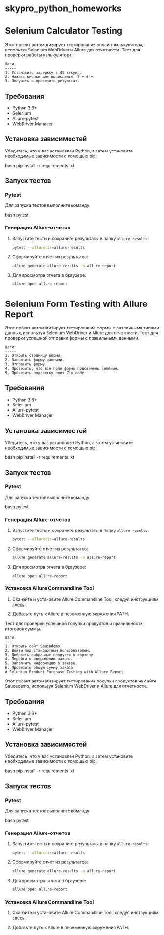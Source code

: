 # skypro_python_homeworks
# Selenium Calculator Testing

Этот проект автоматизирует тестирование онлайн-калькулятора, используя Selenium WebDriver и Allure для отчетности.
 Тест для проверки работы калькулятора.

    Шаги:
    -----
    1. Установить задержку в 45 секунд.
    2. Нажать кнопки для вычисления: 7 + 8 =.
    3. Получить и проверить результат.
## Требования

- Python 3.6+
- Selenium
- Allure-pytest
- WebDriver Manager

## Установка зависимостей

Убедитесь, что у вас установлен Python, а затем установите необходимые зависимости с помощью pip:

bash
pip install -r requirements.txt


## Запуск тестов

### Pytest

Для запуска тестов выполните команду:

bash
pytest


### Генерация Allure-отчетов

1. Запустите тесты и сохраните результаты в папку `allure-results`:

    ```bash
    pytest --alluredir=allure-results
    ```

2. Сформируйте отчет из результатов:

    ```bash
    allure generate allure-results -o allure-report
    ```

3. Для просмотра отчета в браузере:

    ```bash
    allure open allure-report
    ```
# Selenium Form Testing with Allure Report

Этот проект автоматизирует тестирование формы с различными типами данных, используя Selenium WebDriver и Allure для отчетности.
 Тест для проверки успешной отправки формы с правильными данными.

    Шаги:
    -----
    1. Открыть страницу формы.
    2. Заполнить форму данными.
    3. Отправить форму.
    4. Проверить, что все поля формы подсвечены зелёным.
    5. Проверить подсветку поля Zip code.
## Требования

- Python 3.6+
- Selenium
- Allure-pytest
- WebDriver Manager

## Установка зависимостей

Убедитесь, что у вас установлен Python, а затем установите необходимые зависимости с помощью pip:

bash
pip install -r requirements.txt


## Запуск тестов

### Pytest

Для запуска тестов выполните команду:

bash
pytest


### Генерация Allure-отчетов

1. Запустите тесты и сохраните результаты в папку `allure-results`:

    ```bash
    pytest --alluredir=allure-results
    ```

2. Сформируйте отчет из результатов:

    ```bash
    allure generate allure-results -o allure-report
    ```

3. Для просмотра отчета в браузере:

    ```bash
    allure open allure-report
    ```

### Установка Allure Commandline Tool

1. Скачайте и установите Allure Commandline Tool, следуя инструкциям [здесь](https://docs.qameta.io/allure/#_get_started).

2. Добавьте путь к Allure в переменную окружения PATH.


  Тест для проверки успешной покупки продуктов и правильности итоговой суммы.

    Шаги:
    -----
    1. Открыть сайт Saucedemo.
    2. Войти под стандартным пользователем.
    3. Добавить выбранные продукты в корзину.
    4. Перейти к оформлению заказа.
    5. Заполнить информацию о заказе.
    6. Проверить общую сумму заказа
    # Selenium Product Purchase Testing with Allure Report

Этот проект автоматизирует тестирование покупки продуктов на сайте Saucedemo, используя Selenium WebDriver и Allure для отчетности.

## Требования

- Python 3.6+
- Selenium
- Allure-pytest
- WebDriver Manager

## Установка зависимостей

Убедитесь, что у вас установлен Python, а затем установите необходимые зависимости с помощью pip:

bash
pip install -r requirements.txt


## Запуск тестов

### Pytest

Для запуска тестов выполните команду:

bash
pytest


### Генерация Allure-отчетов

1. Запустите тесты и сохраните результаты в папку `allure-results`:

    ```bash
    pytest --alluredir=allure-results
    ```

2. Сформируйте отчет из результатов:

    ```bash
    allure generate allure-results -o allure-report
    ```

3. Для просмотра отчета в браузере:

    ```bash
    allure open allure-report
    ```

### Установка Allure Commandline Tool

1. Скачайте и установите Allure Commandline Tool, следуя инструкциям [здесь](https://docs.qameta.io/allure/#_get_started).

2. Добавьте путь к Allure в переменную окружения PATH.
